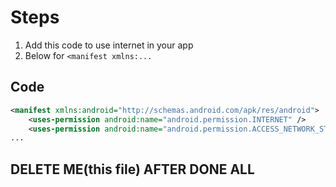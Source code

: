 <!-- TODO: add to AndroidManifest.xml -->

# Steps

1. Add this code to use internet in your app
2. Below for `<manifest xmlns:...`

## Code

```XML
<manifest xmlns:android="http://schemas.android.com/apk/res/android">
    <uses-permission android:name="android.permission.INTERNET" />
    <uses-permission android:name="android.permission.ACCESS_NETWORK_STATE" />
...
```

## DELETE ME(this file) AFTER DONE ALL
